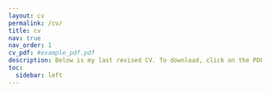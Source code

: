 ```yaml
---
layout: cv
permalink: /cv/
title: cv
nav: true
nav_order: 1
cv_pdf: #example_pdf.pdf
description: Below is my last revised CV. To download, click on the PDF icon on the top right of this page. #This is a description of the page. You can modify it in '_pages/cv.md'. You can also change or remove the top pdf download button.
toc:
  sidebar: left
---
```

